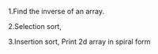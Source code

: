 1.Find the inverse of an array.

2.Selection sort,

3.Insertion sort, Print 2d array in spiral form
